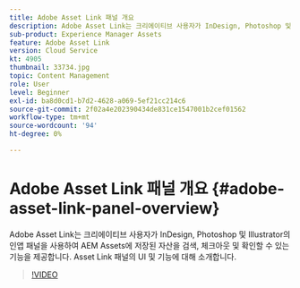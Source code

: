 ```yaml
---
title: Adobe Asset Link 패널 개요
description: Adobe Asset Link는 크리에이티브 사용자가 InDesign, Photoshop 및 Illustrator의 인앱 패널을 사용하여 AEM Assets에 저장된 자산을 검색, 체크아웃 및 확인할 수 있는 기능을 제공합니다. Asset Link 패널의 UI 및 기능에 대해 소개합니다.
sub-product: Experience Manager Assets
feature: Adobe Asset Link
version: Cloud Service
kt: 4905
thumbnail: 33734.jpg
topic: Content Management
role: User
level: Beginner
exl-id: ba8d0cd1-b7d2-4628-a069-5ef21cc214c6
source-git-commit: 2f02a4e202390434de831ce1547001b2cef01562
workflow-type: tm+mt
source-wordcount: '94'
ht-degree: 0%

---
```


# Adobe Asset Link 패널 개요 {#adobe-asset-link-panel-overview}

Adobe Asset Link는 크리에이티브 사용자가 InDesign, Photoshop 및 Illustrator의 인앱 패널을 사용하여 AEM Assets에 저장된 자산을 검색, 체크아웃 및 확인할 수 있는 기능을 제공합니다. Asset Link 패널의 UI 및 기능에 대해 소개합니다.

>[!VIDEO](https://video.tv.adobe.com/v/33734/?quality=12)
